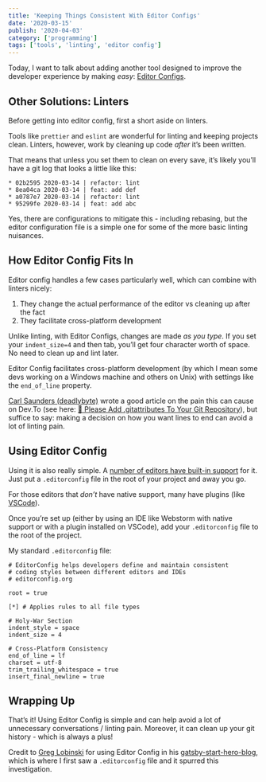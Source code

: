 ```yaml
---
title: 'Keeping Things Consistent With Editor Configs'
date: '2020-03-15'
publish: '2020-04-03'
category: ['programming']
tags: ['tools', 'linting', 'editor config']
---
```


Today, I want to talk about adding another tool designed to improve the developer experience by making _easy_: [Editor Configs](https://editorconfig.org/).

## Other Solutions: Linters

Before getting into editor config, first a short aside on linters.

Tools like `prettier` and `eslint` are wonderful for linting and keeping projects clean. Linters, however, work by cleaning up code _after_ it’s been written.

That means that unless you set them to clean on every save, it’s likely you’ll have a git log that looks a little like this:

```shell
* 02b2595 2020-03-14 | refactor: lint
* 8ea04ca 2020-03-14 | feat: add def
* a0787e7 2020-03-14 | refactor: lint
* 95299fe 2020-03-14 | feat: add abc
```

Yes, there are configurations to mitigate this - including rebasing, but the editor configuration file is a simple one for some of the more basic linting nuisances.

## How Editor Config Fits In

Editor config handles a few cases particularly well, which can combine with linters nicely:

1. They change the actual performance of the editor vs cleaning up after the fact
2. They facilitate cross-platform development

Unlike linting, with Editor Configs, changes are made _as you type_. If you set your `indent_size=4` and then tab, you’ll get four character worth of space. No need to clean up and lint later.

Editor Config facilitates cross-platform development (by which I mean some devs working on a Windows machine and others on Unix) with settings like the `end_of_line` property.

[Carl Saunders (deadlybyte)](https://github.com/deadlybyte) wrote a good article on the pain this can cause on Dev.To (see here: [🙏 Please Add .gitattributes To Your Git Repository](https://dev.to/deadlybyte/please-add-gitattributes-to-your-git-repository-1jld)), but suffice to say: making a decision on how you want lines to end can avoid a lot of linting pain.

## Using Editor Config

Using it is also really simple. A [number of editors have built-in support](https://editorconfig.org/#download) for it. Just put a `.editorconfig` file in the root of your project and away you go.

For those editors that _don’t_ have native support, many have plugins (like [VSCode](https://marketplace.visualstudio.com/items?itemName=EditorConfig.EditorConfig)).

Once you’re set up (either by using an IDE like Webstorm with native support or with a plugin installed on VSCode), add your `.editorconfig` file to the root of the project.

My standard `.editorconfig` file:

```
# EditorConfig helps developers define and maintain consistent
# coding styles between different editors and IDEs
# editorconfig.org

root = true

[*] # Applies rules to all file types

# Holy-War Section
indent_style = space
indent_size = 4

# Cross-Platform Consistency
end_of_line = lf
charset = utf-8
trim_trailing_whitespace = true
insert_final_newline = true
```

## Wrapping Up

That’s it! Using Editor Config is simple and can help avoid a lot of unnecessary conversations / linting pain. Moreover, it can clean up your git history - which is always a plus!

Credit to [Greg Lobinski](https://github.com/greglobinski) for using Editor Config in his [gatsby-start-hero-blog](https://www.gatsbyjs.org/starters/greglobinski/gatsby-starter-hero-blog/), which is where I first saw a `.editorconfig` file and it spurred this investigation.
